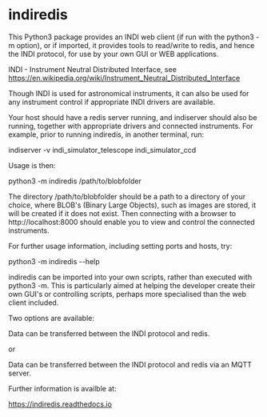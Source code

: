 # indiredis

This Python3 package provides an INDI web client (if run with the python3 -m option), or if imported, it provides tools to read/write to redis, and hence the INDI protocol, for use by your own GUI or WEB applications.

INDI - Instrument Neutral Distributed Interface, see https://en.wikipedia.org/wiki/Instrument_Neutral_Distributed_Interface

Though INDI is used for astronomical instruments, it can also be used for any instrument control if appropriate INDI drivers are available.

Your host should have a redis server running, and indiserver should also be running, together with appropriate drivers and connected instruments. For example, prior to running indiredis, in another terminal, run:

indiserver -v indi_simulator_telescope indi_simulator_ccd

Usage is then:

python3 -m indiredis /path/to/blobfolder


The directory /path/to/blobfolder should be a path to a directory of your choice, where BLOB's (Binary Large Objects), such as images are stored, it will be created if it does not exist. Then connecting with a browser to http://localhost:8000 should enable you to view and control the connected instruments.

For further usage information, including setting ports and hosts, try:

python3 -m indiredis --help

indiredis can be imported into your own scripts, rather than executed with python3 -m. This is particularly aimed at helping the developer create their own GUI's or controlling scripts, perhaps more specialised than the web client included.

Two options are available:

Data can be transferred between the INDI protocol and redis.

or

Data can be transferred between the INDI protocol and redis via an MQTT server.

Further information is availble at:

https://indiredis.readthedocs.io


